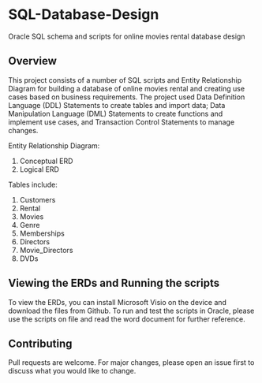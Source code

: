 # SQL-Database-Design
Oracle SQL schema and scripts for online movies rental database design
## Overview

This project consists of a number of SQL scripts and Entity Relationship Diagram for building a database of online movies rental and creating use cases based on business requirements. The project used Data Definition Language (DDL) Statements to create tables and import data; Data Manipulation Language (DML) Statements to create functions and implement use cases, and Transaction Control Statements to manage changes.

Entity Relationship Diagram:
1. Conceptual ERD
2. Logical ERD 

Tables include:
1. Customers
2. Rental
3. Movies
4. Genre
5. Memberships
6. Directors
7. Movie_Directors
8. DVDs

## Viewing the ERDs and Running the scripts
To view the ERDs, you can install Microsoft Visio on the device and download the files from Github. To run and test the scripts in Oracle, please use the scripts on file and read the word document for further reference.

## Contributing
Pull requests are welcome. For major changes, please open an issue first to discuss what you would like to change.
